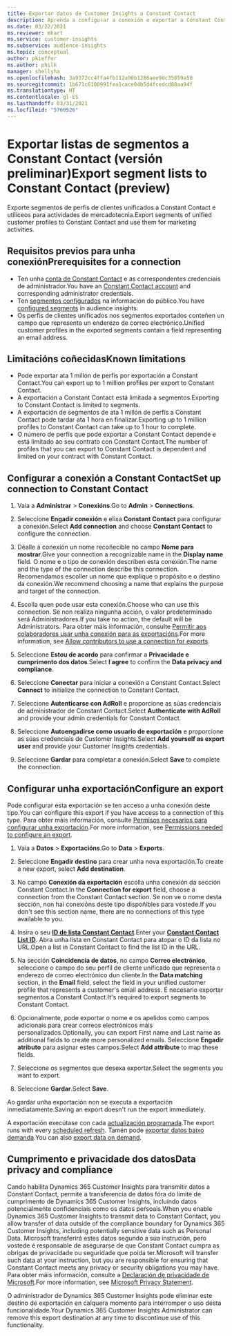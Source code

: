 ```yaml
---
title: Exportar datos de Customer Insights a Constant Contact
description: Aprenda a configurar a conexión e exportar a Constant Contact.
ms.date: 03/22/2021
ms.reviewer: mhart
ms.service: customer-insights
ms.subservice: audience-insights
ms.topic: conceptual
author: pkieffer
ms.author: philk
manager: shellyha
ms.openlocfilehash: 3a9372cc4ffa4fb112a96b1286aee9dc35059a50
ms.sourcegitcommit: 1b671c6100991fea1cace04b5d4fcedcd88aa94f
ms.translationtype: HT
ms.contentlocale: gl-ES
ms.lasthandoff: 03/31/2021
ms.locfileid: "5760526"
---
```

# <a name="export-segment-lists-to-constant-contact-preview"></a><span data-ttu-id="91a7d-103">Exportar listas de segmentos a Constant Contact (versión preliminar)</span><span class="sxs-lookup"><span data-stu-id="91a7d-103">Export segment lists to Constant Contact (preview)</span></span>

<span data-ttu-id="91a7d-104">Exporte segmentos de perfís de clientes unificados a Constant Contact e utilíceos para actividades de mercadotecnia.</span><span class="sxs-lookup"><span data-stu-id="91a7d-104">Export segments of unified customer profiles to Constant Contact and use them for marketing activities.</span></span> 

## <a name="prerequisites-for-a-connection"></a><span data-ttu-id="91a7d-105">Requisitos previos para unha conexión</span><span class="sxs-lookup"><span data-stu-id="91a7d-105">Prerequisites for a connection</span></span>

-   <span data-ttu-id="91a7d-106">Ten unha [conta de Constant Contact](https://www.constantcontact.com/account-home) e as correspondentes credenciais de administrador.</span><span class="sxs-lookup"><span data-stu-id="91a7d-106">You have an [Constant Contact account](https://www.constantcontact.com/account-home) and corresponding administrator credentials.</span></span>
-   <span data-ttu-id="91a7d-107">Ten [segmentos configurados](segments.md) na información do público.</span><span class="sxs-lookup"><span data-stu-id="91a7d-107">You have [configured segments](segments.md) in audience insights.</span></span>
-   <span data-ttu-id="91a7d-108">Os perfís de clientes unificados nos segmentos exportados conteñen un campo que representa un enderezo de correo electrónico.</span><span class="sxs-lookup"><span data-stu-id="91a7d-108">Unified customer profiles in the exported segments contain a field representing an email address.</span></span>

## <a name="known-limitations"></a><span data-ttu-id="91a7d-109">Limitacións coñecidas</span><span class="sxs-lookup"><span data-stu-id="91a7d-109">Known limitations</span></span>

- <span data-ttu-id="91a7d-110">Pode exportar ata 1 millón de perfís por exportación a Constant Contact.</span><span class="sxs-lookup"><span data-stu-id="91a7d-110">You can export up to 1 million profiles per export to Constant Contact.</span></span>
- <span data-ttu-id="91a7d-111">A exportación a Constant Contact está limitada a segmentos.</span><span class="sxs-lookup"><span data-stu-id="91a7d-111">Exporting to Constant Contact is limited to segments.</span></span>
- <span data-ttu-id="91a7d-112">A exportación de segmentos de ata 1 millón de perfís a Constant Contact pode tardar ata 1 hora en finalizar.</span><span class="sxs-lookup"><span data-stu-id="91a7d-112">Exporting up to 1 million profiles to Constant Contact can take up to 1 hour to complete.</span></span> 
- <span data-ttu-id="91a7d-113">O número de perfís que pode exportar a Constant Contact depende e está limitado ao seu contrato con Constant Contact.</span><span class="sxs-lookup"><span data-stu-id="91a7d-113">The number of profiles that you can export to Constant Contact is dependent and limited on your contract with Constant Contact.</span></span>

## <a name="set-up-connection-to-constant-contact"></a><span data-ttu-id="91a7d-114">Configurar a conexión a Constant Contact</span><span class="sxs-lookup"><span data-stu-id="91a7d-114">Set up connection to Constant Contact</span></span>

1. <span data-ttu-id="91a7d-115">Vaia a **Administrar** > **Conexións**.</span><span class="sxs-lookup"><span data-stu-id="91a7d-115">Go to **Admin** > **Connections**.</span></span>

1. <span data-ttu-id="91a7d-116">Seleccione **Engadir conexión** e elixa **Constant Contact** para configurar a conexión.</span><span class="sxs-lookup"><span data-stu-id="91a7d-116">Select **Add connection** and choose **Constant Contact** to configure the connection.</span></span>

1. <span data-ttu-id="91a7d-117">Déalle á conexión un nome recoñecible no campo **Nome para mostrar**.</span><span class="sxs-lookup"><span data-stu-id="91a7d-117">Give your connection a recognizable name in the **Display name** field.</span></span> <span data-ttu-id="91a7d-118">O nome e o tipo de conexión describen esta conexión.</span><span class="sxs-lookup"><span data-stu-id="91a7d-118">The name and the type of the connection describe this connection.</span></span> <span data-ttu-id="91a7d-119">Recomendamos escoller un nome que explique o propósito e o destino da conexión.</span><span class="sxs-lookup"><span data-stu-id="91a7d-119">We recommend choosing a name that explains the purpose and target of the connection.</span></span>

1. <span data-ttu-id="91a7d-120">Escolla quen pode usar esta conexión.</span><span class="sxs-lookup"><span data-stu-id="91a7d-120">Choose who can use this connection.</span></span> <span data-ttu-id="91a7d-121">Se non realiza ningunha acción, o valor predeterminado será Administradores.</span><span class="sxs-lookup"><span data-stu-id="91a7d-121">If you take no action, the default will be Administrators.</span></span> <span data-ttu-id="91a7d-122">Para obter máis información, consulte [Permitir aos colaboradores usar unha conexión para as exportacións](connections.md#allow-contributors-to-use-a-connection-for-exports).</span><span class="sxs-lookup"><span data-stu-id="91a7d-122">For more information, see [Allow contributors to use a connection for exports](connections.md#allow-contributors-to-use-a-connection-for-exports).</span></span>

1. <span data-ttu-id="91a7d-123">Seleccione **Estou de acordo** para confirmar a **Privacidade e cumprimento dos datos**.</span><span class="sxs-lookup"><span data-stu-id="91a7d-123">Select **I agree** to confirm the **Data privacy and compliance**.</span></span>

1. <span data-ttu-id="91a7d-124">Seleccione **Conectar** para iniciar a conexión a Constant Contact.</span><span class="sxs-lookup"><span data-stu-id="91a7d-124">Select **Connect** to initialize the connection to Constant Contact.</span></span>

1. <span data-ttu-id="91a7d-125">Seleccione **Autenticarse con AdRoll** e proporcione as súas credenciais de administrador de Constant Contact.</span><span class="sxs-lookup"><span data-stu-id="91a7d-125">Select **Authenticate with AdRoll** and provide your admin credentials for Constant Contact.</span></span> 

1. <span data-ttu-id="91a7d-126">Seleccione **Autoengadirse como usuario de exportación** e proporcione as súas credenciais de Customer Insights.</span><span class="sxs-lookup"><span data-stu-id="91a7d-126">Select **Add yourself as export user** and provide your Customer Insights credentials.</span></span>

1. <span data-ttu-id="91a7d-127">Seleccione **Gardar** para completar a conexión.</span><span class="sxs-lookup"><span data-stu-id="91a7d-127">Select **Save** to complete the connection.</span></span>

## <a name="configure-an-export"></a><span data-ttu-id="91a7d-128">Configurar unha exportación</span><span class="sxs-lookup"><span data-stu-id="91a7d-128">Configure an export</span></span>

<span data-ttu-id="91a7d-129">Pode configurar esta exportación se ten acceso a unha conexión deste tipo.</span><span class="sxs-lookup"><span data-stu-id="91a7d-129">You can configure this export if you have access to a connection of this type.</span></span> <span data-ttu-id="91a7d-130">Para obter máis información, consulte [Permisos necesarios para configurar unha exportación](export-destinations.md#set-up-a-new-export).</span><span class="sxs-lookup"><span data-stu-id="91a7d-130">For more information, see [Permissions needed to configure an export](export-destinations.md#set-up-a-new-export).</span></span>

1. <span data-ttu-id="91a7d-131">Vaia a **Datos** > **Exportacións**.</span><span class="sxs-lookup"><span data-stu-id="91a7d-131">Go to **Data** > **Exports**.</span></span>

1. <span data-ttu-id="91a7d-132">Seleccione **Engadir destino** para crear unha nova exportación.</span><span class="sxs-lookup"><span data-stu-id="91a7d-132">To create a new export, select **Add destination**.</span></span>

1. <span data-ttu-id="91a7d-133">No campo **Conexión da exportación** escolla unha conexión da sección Constant Contact.</span><span class="sxs-lookup"><span data-stu-id="91a7d-133">In the **Connection for export** field, choose a connection from the Constant Contact section.</span></span> <span data-ttu-id="91a7d-134">Se non ve o nome desta sección, non hai conexións deste tipo dispoñibles para vostede.</span><span class="sxs-lookup"><span data-stu-id="91a7d-134">If you don't see this section name, there are no connections of this type available to you.</span></span>

1. <span data-ttu-id="91a7d-135">Insira o seu [**ID de lista Constant Contact**](https://app.constantcontact.com/pages/contacts/ui#lists).</span><span class="sxs-lookup"><span data-stu-id="91a7d-135">Enter your [**Constant Contact List ID**](https://app.constantcontact.com/pages/contacts/ui#lists).</span></span> <span data-ttu-id="91a7d-136">Abra unha lista en Constant Contact para atopar o ID da lista no URL.</span><span class="sxs-lookup"><span data-stu-id="91a7d-136">Open a list in Constant Contact to find the list ID in the URL.</span></span>

1. <span data-ttu-id="91a7d-137">Na sección **Coincidencia de datos**, no campo **Correo electrónico**, seleccione o campo do seu perfil de cliente unificado que representa o enderezo de correo electrónico dun cliente.</span><span class="sxs-lookup"><span data-stu-id="91a7d-137">In the **Data matching** section, in the **Email** field, select the field in your unified customer profile that represents a customer's email address.</span></span> <span data-ttu-id="91a7d-138">É necesario exportar segmentos a Constant Contact.</span><span class="sxs-lookup"><span data-stu-id="91a7d-138">It's required to export segments to Constant Contact.</span></span>

1. <span data-ttu-id="91a7d-139">Opcionalmente, pode exportar o nome e os apelidos como campos adicionais para crear correos electrónicos máis personalizados.</span><span class="sxs-lookup"><span data-stu-id="91a7d-139">Optionally, you can export First name and Last name as additional fields to create more personalized emails.</span></span> <span data-ttu-id="91a7d-140">Seleccione **Engadir atributo** para asignar estes campos.</span><span class="sxs-lookup"><span data-stu-id="91a7d-140">Select **Add attribute** to map these fields.</span></span>

1. <span data-ttu-id="91a7d-141">Seleccione os segmentos que desexa exportar.</span><span class="sxs-lookup"><span data-stu-id="91a7d-141">Select the segments you want to export.</span></span>

1. <span data-ttu-id="91a7d-142">Seleccione **Gardar**.</span><span class="sxs-lookup"><span data-stu-id="91a7d-142">Select **Save**.</span></span>

<span data-ttu-id="91a7d-143">Ao gardar unha exportación non se executa a exportación inmediatamente.</span><span class="sxs-lookup"><span data-stu-id="91a7d-143">Saving an export doesn't run the export immediately.</span></span>

<span data-ttu-id="91a7d-144">A exportación execútase con cada [actualización programada](system.md#schedule-tab).</span><span class="sxs-lookup"><span data-stu-id="91a7d-144">The export runs with every [scheduled refresh](system.md#schedule-tab).</span></span> <span data-ttu-id="91a7d-145">Tamén pode [exportar datos baixo demanda](export-destinations.md#run-exports-on-demand).</span><span class="sxs-lookup"><span data-stu-id="91a7d-145">You can also [export data on demand](export-destinations.md#run-exports-on-demand).</span></span> 


## <a name="data-privacy-and-compliance"></a><span data-ttu-id="91a7d-146">Cumprimento e privacidade dos datos</span><span class="sxs-lookup"><span data-stu-id="91a7d-146">Data privacy and compliance</span></span>

<span data-ttu-id="91a7d-147">Cando habilita Dynamics 365 Customer Insights para transmitir datos a Constant Contact, permite a transferencia de datos fóra do límite de cumprimento de Dynamics 365 Customer Insights, incluíndo datos potencialmente confidenciais como os datos persoais.</span><span class="sxs-lookup"><span data-stu-id="91a7d-147">When you enable Dynamics 365 Customer Insights to transmit data to Constant Contact, you allow transfer of data outside of the compliance boundary for Dynamics 365 Customer Insights, including potentially sensitive data such as Personal Data.</span></span> <span data-ttu-id="91a7d-148">Microsoft transferirá estes datos segundo a súa instrución, pero vostede é responsable de asegurarse de que Constant Contact cumpra as obrigas de privacidade ou seguridade que poida ter.</span><span class="sxs-lookup"><span data-stu-id="91a7d-148">Microsoft will transfer such data at your instruction, but you are responsible for ensuring that Constant Contact meets any privacy or security obligations you may have.</span></span> <span data-ttu-id="91a7d-149">Para obter máis información, consulte a [Declaración de privacidade de Microsoft](https://go.microsoft.com/fwlink/?linkid=396732).</span><span class="sxs-lookup"><span data-stu-id="91a7d-149">For more information, see [Microsoft Privacy Statement](https://go.microsoft.com/fwlink/?linkid=396732).</span></span>

<span data-ttu-id="91a7d-150">O administrador de Dynamics 365 Customer Insights pode eliminar este destino de exportación en calquera momento para interromper o uso desta funcionalidade.</span><span class="sxs-lookup"><span data-stu-id="91a7d-150">Your Dynamics 365 Customer Insights Administrator can remove this export destination at any time to discontinue use of this functionality.</span></span>

